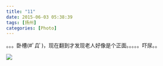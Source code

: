 ```yaml
---
title: "11"
date: 2015-06-03 05:38:39
tags: [扬州]
categories: [Photo]
---
```


<p dir="ltr"  >。。。卧槽(#ﾟДﾟ)，现在翻到才发现老人好像是个正面。。。。。吓尿。。<br /></p>

![](https://imglf1.ph.126.net/UzZsPZkmQnsqFq20mhj4nA==/2778720970105600183.jpg)